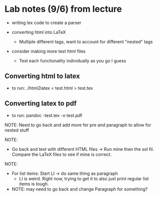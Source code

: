 # Lab notes (9/6) from lecture

- writing lex code to create a parser
    
    
- converting html into LaTeX
    - Multiple different tags, want to account for different "nested" tags

- consider making more test html files
    - Test each functionality individually as you go I guess

## Converting html to latex
- to run: ./html2latex < test.html > test.tex

## Converting latex to pdf
- to run: pandoc -test.tex -o test.pdf


NOTE: Need to go back and add more for pre and paragraph to allow for nested stuff

NOTE:
- Go back and test with different HTML files -> Run mine then the sol fil. Compare the LaTeX files to see if mine is correct. 

NOTE: 
- For list items: Start LI -> do same thing as paragraph
  - LI is weird. Right now, trying to get it to also just print regular list items is tough.
- NOTE: may need to go back and change Paragraph for something? 

